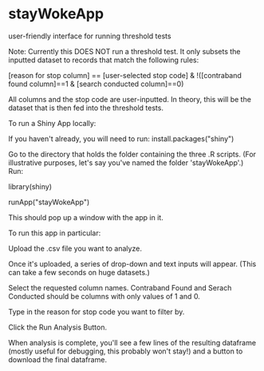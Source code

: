 # stayWokeApp
user-friendly interface for running threshold tests


Note: Currently this DOES NOT run a threshold test. It only subsets the inputted dataset to records that match the following 
rules:

[reason for stop column] == [user-selected stop code] & !([contraband found column]==1 & [search conducted column]==0)

All columns and the stop code are user-inputted. In theory, this will be the dataset that is then fed into the threshold tests.

To run a Shiny App locally:

If you haven't already, you will need to run:
install.packages("shiny")

Go to the directory that holds the folder containing the three .R scripts. (For illustrative purposes, let's say you've named 
the folder 'stayWokeApp'.)
Run:

library(shiny)

runApp("stayWokeApp")

This should pop up a window with the app in it.

To run this app in particular:

Upload the .csv file you want to analyze.

Once it's uploaded, a series of drop-down and text inputs will appear. (This can take a few seconds on huge datasets.) 

Select the requested column names. Contraband Found and Serach Conducted should be columns with only values of 1 and 0.

Type in the reason for stop code you want to filter by.

Click the Run Analysis Button.

When analysis is complete, you'll see a few lines of the resulting dataframe (mostly useful for debugging, this probably 
won't stay!) and a button to download the final dataframe.
